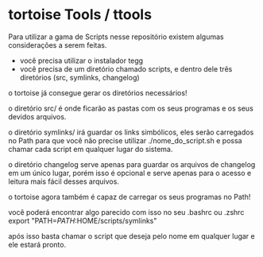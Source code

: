 # tortoise Tools / ttools

Para utilizar a gama de Scripts nesse repositório existem algumas considerações a serem feitas.

* você precisa utilizar o instalador tegg
* você precisa de um diretório chamado scripts, e dentro dele três diretórios (src, symlinks, changelog)

o tortoise já consegue gerar os diretórios necessários!

o diretório src/ é onde ficarão as pastas com os seus programas e os seus devidos arquivos.

o diretório symlinks/ irá guardar os links simbólicos, eles serão carregados no Path para que você não precise utilizar ./nome_do_script.sh e possa chamar cada script em qualquer lugar do sistema.

o diretório changelog serve apenas para guardar os arquivos de changelog em um único lugar, porém isso é opcional e serve apenas para o acesso e leitura mais fácil desses arquivos.

o tortoise agora também é capaz de carregar os seus programas no Path!

você poderá encontrar algo parecido com isso no seu .bashrc ou .zshrc
    export "PATH=$PATH:$HOME/scripts/symlinks"

após isso basta chamar o script que deseja pelo nome em qualquer lugar e ele estará pronto.



